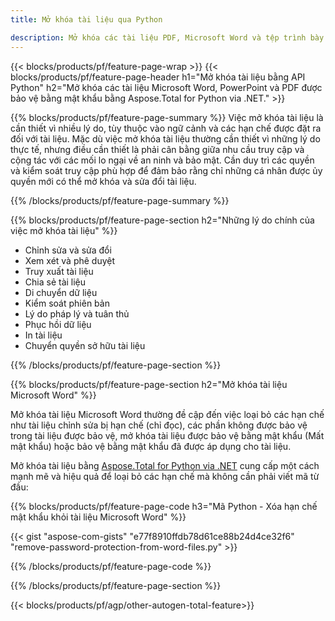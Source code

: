 ```yaml
---
title: Mở khóa tài liệu qua Python 

description: Mở khóa các tài liệu PDF, Microsoft Word và tệp trình bày PowerPoint được bảo vệ bằng mật khẩu thông qua ứng dụng Python của bạn.
---
```


{{< blocks/products/pf/feature-page-wrap >}}
{{< blocks/products/pf/feature-page-header h1="Mở khóa tài liệu bằng API Python" h2="Mở khóa các tài liệu Microsoft Word, PowerPoint và PDF được bảo vệ bằng mật khẩu bằng Aspose.Total for Python via .NET." >}}

{{% blocks/products/pf/feature-page-summary %}}
Việc mở khóa tài liệu là cần thiết vì nhiều lý do, tùy thuộc vào ngữ cảnh và các hạn chế được đặt ra đối với tài liệu. Mặc dù việc mở khóa tài liệu thường cần thiết vì những lý do thực tế, nhưng điều cần thiết là phải cân bằng giữa nhu cầu truy cập và cộng tác với các mối lo ngại về an ninh và bảo mật. Cần duy trì các quyền và kiểm soát truy cập phù hợp để đảm bảo rằng chỉ những cá nhân được ủy quyền mới có thể mở khóa và sửa đổi tài liệu.

{{% /blocks/products/pf/feature-page-summary  %}}

{{% blocks/products/pf/feature-page-section  h2="Những lý do chính của việc mở khóa tài liệu" %}}

- Chỉnh sửa và sửa đổi 
- Xem xét và phê duyệt 
- Truy xuất tài liệu 
- Chia sẻ tài liệu 
- Di chuyển dữ liệu 
- Kiểm soát phiên bản 
- Lý do pháp lý và tuân thủ 
- Phục hồi dữ liệu 
- In tài liệu 
- Chuyển quyền sở hữu tài liệu

{{% /blocks/products/pf/feature-page-section %}}

{{% blocks/products/pf/feature-page-section  h2="Mở khóa tài liệu Microsoft Word" %}}

Mở khóa tài liệu Microsoft Word thường đề cập đến việc loại bỏ các hạn chế như tài liệu chỉnh sửa bị hạn chế (chỉ đọc), các phần không được bảo vệ trong tài liệu được bảo vệ, mở khóa tài liệu được bảo vệ bằng mật khẩu (Mất mật khẩu) hoặc bảo vệ bằng mật khẩu đã được áp dụng cho tài liệu.  <br />

Mở khóa tài liệu bằng [Aspose.Total for Python via .NET](https://products.aspose.com/total/python-net/) cung cấp một cách mạnh mẽ và hiệu quả để loại bỏ các hạn chế mà không cần phải viết mã từ đầu:

{{% blocks/products/pf/feature-page-code h3="Mã Python - Xóa hạn chế mật khẩu khỏi tài liệu Microsoft Word" %}}

{{< gist "aspose-com-gists" "e77f8910ffdb78d61ce88b24d4ce32f6" "remove-password-protection-from-word-files.py" >}}

{{% /blocks/products/pf/feature-page-code  %}}

{{% /blocks/products/pf/feature-page-section %}}

{{< blocks/products/pf/agp/other-autogen-total-feature>}}